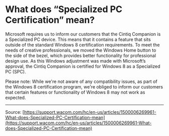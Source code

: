 # What does “Specialized PC Certification” mean?

Microsoft requires us to inform our customers that the Cintiq Companion is a Specialized PC device. This means that it contains a feature that sits outside of the standard Windows 8 certification requirements. To meet the needs of creative professionals, we moved the Windows Home button to the side of the bezel, which provides better functionality for professional design use. As this Windows adjustment was made with Microsoft’s approval, the Cintiq Companion is certified for Windows 8 as a Specialized PC (SPC).


Please note: While we're not aware of any compatibility issues, as part of the Windows 8 certification program, we're obliged to inform our customers that certain features or functionality of Windows 8 may not work as expected.

---
Source: [https://support.wacom.com/hc/en-us/articles/1500006269961-What-does-Specialized-PC-Certification-mean](https://support.wacom.com/hc/en-us/articles/1500006269961-What-does-Specialized-PC-Certification-mean)
